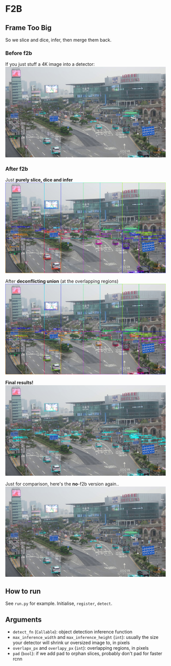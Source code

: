 # F2B

## Frame Too Big

So we slice and dice, infer, then merge them back.

### Before f2b

If you just stuff a 4K image into a detector:
![noslice](illustrations/seoul-station_4K_det_noslice.jpg)

### After f2b

Just **purely slice, dice and infer**
![f2bed](illustrations/seoul-station_4K_det_maxinfsize1333.jpg)

After **deconflicting union** (at the overlapping regions)
![f2bed_dcu](illustrations/seoul-station_4K_det_DCU80.jpg)

**Final results!**
![f2bed_dcu_nosmol](illustrations/seoul-station_4K_det_DCU80_nosmol.jpg)

Just for comparison, here's the **no**-f2b version again..
![noslice2](illustrations/seoul-station_4K_det_noslice.jpg)

## How to run

See `run.py` for example. Initialise, `register`, `detect`.

## Arguments

- `detect_fn` (`Callable`): object detection inference function
- `max_inference_width` and `max_inference_height` (`int`): usually the size your detector will shrink ur oversized image to, in pixels
- `overlapx_px` and `overlapy_px` (`int`): overlapping regions, in pixels
- `pad` (`bool`): if we add pad to orphan slices, probably don't pad for faster rcnn

